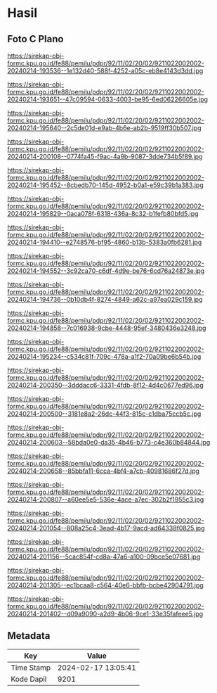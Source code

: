 # Hasil

## Foto C Plano

https://sirekap-obj-formc.kpu.go.id/fe88/pemilu/pdpr/92/11/02/20/02/9211022002002-20240214-193536--1e132d40-588f-4252-a05c-eb8e4143d3dd.jpg

https://sirekap-obj-formc.kpu.go.id/fe88/pemilu/pdpr/92/11/02/20/02/9211022002002-20240214-193651--47c09594-0633-4003-be95-6ed06226605e.jpg

https://sirekap-obj-formc.kpu.go.id/fe88/pemilu/pdpr/92/11/02/20/02/9211022002002-20240214-195640--2c5de01d-e9ab-4b6e-ab2b-9519ff30b507.jpg

https://sirekap-obj-formc.kpu.go.id/fe88/pemilu/pdpr/92/11/02/20/02/9211022002002-20240214-200108--0774fa45-f9ac-4a9b-9087-3dde734b5f89.jpg

https://sirekap-obj-formc.kpu.go.id/fe88/pemilu/pdpr/92/11/02/20/02/9211022002002-20240214-195452--8cbedb70-145d-4952-b0a1-e59c39b1a383.jpg

https://sirekap-obj-formc.kpu.go.id/fe88/pemilu/pdpr/92/11/02/20/02/9211022002002-20240214-195829--0aca078f-6318-436a-8c32-b1fefb80bfd5.jpg

https://sirekap-obj-formc.kpu.go.id/fe88/pemilu/pdpr/92/11/02/20/02/9211022002002-20240214-194410--e2748576-bf95-4860-b13b-5383a0fb6281.jpg

https://sirekap-obj-formc.kpu.go.id/fe88/pemilu/pdpr/92/11/02/20/02/9211022002002-20240214-194552--3c92ca70-c6df-4d9e-be76-6cd76a24873e.jpg

https://sirekap-obj-formc.kpu.go.id/fe88/pemilu/pdpr/92/11/02/20/02/9211022002002-20240214-194736--0b10db4f-8274-4849-a62c-a97ea029c159.jpg

https://sirekap-obj-formc.kpu.go.id/fe88/pemilu/pdpr/92/11/02/20/02/9211022002002-20240214-194858--7c016938-9cbe-4448-95ef-3480436e3248.jpg

https://sirekap-obj-formc.kpu.go.id/fe88/pemilu/pdpr/92/11/02/20/02/9211022002002-20240214-195234--c534c81f-709c-478a-a1f2-70a09be6b54b.jpg

https://sirekap-obj-formc.kpu.go.id/fe88/pemilu/pdpr/92/11/02/20/02/9211022002002-20240214-200350--3dddacc6-3331-4fdb-8f12-4d4c0677ed96.jpg

https://sirekap-obj-formc.kpu.go.id/fe88/pemilu/pdpr/92/11/02/20/02/9211022002002-20240214-200500--3181e8a2-26dc-44f3-815c-c1dba75ccb5c.jpg

https://sirekap-obj-formc.kpu.go.id/fe88/pemilu/pdpr/92/11/02/20/02/9211022002002-20240214-200603--58bda0e0-da35-4b46-b773-c4e360b84844.jpg

https://sirekap-obj-formc.kpu.go.id/fe88/pemilu/pdpr/92/11/02/20/02/9211022002002-20240214-200658--85bbfa11-6cca-4bf4-a7cb-40981686f27d.jpg

https://sirekap-obj-formc.kpu.go.id/fe88/pemilu/pdpr/92/11/02/20/02/9211022002002-20240214-200807--a60ee5e5-536e-4ace-a7ec-302b2f1955c3.jpg

https://sirekap-obj-formc.kpu.go.id/fe88/pemilu/pdpr/92/11/02/20/02/9211022002002-20240214-201054--808a25c4-3ead-4b17-9acd-ad64338f0825.jpg

https://sirekap-obj-formc.kpu.go.id/fe88/pemilu/pdpr/92/11/02/20/02/9211022002002-20240214-201156--5cac854f-cd8a-47a6-a100-09bce5e07681.jpg

https://sirekap-obj-formc.kpu.go.id/fe88/pemilu/pdpr/92/11/02/20/02/9211022002002-20240214-201305--ec1bcaa8-c564-40e6-bbfb-bcbe42904791.jpg

https://sirekap-obj-formc.kpu.go.id/fe88/pemilu/pdpr/92/11/02/20/02/9211022002002-20240214-201402--d09a9090-a2d9-4b06-9ce1-33e35fafeee5.jpg


## Metadata

| Key        | Value               |
| ---------- | ------------------- |
| Time Stamp | 2024-02-17 13:05:41 |
| Kode Dapil | 9201                |



